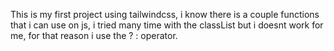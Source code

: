 This is my first project using tailwindcss, i know there is a couple functions that i can use on js, i tried many time with the 
classList but i doesnt work for me, for that reason i use the ? :  operator. 
